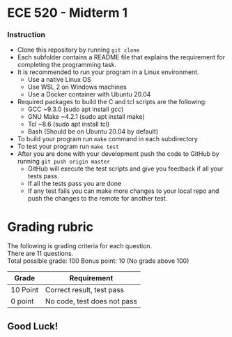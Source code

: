 # ECE 520 - Midterm 1

### Instruction

- Clone this repository by running `git clone `
- Each subfolder contains a README file that explains the requirement for completing the programming task.
- It is recommended to run your program in a Linux environment.
    - Use a native Linux OS
    - Use WSL 2 on Windows machines
    - Use a Docker container with Ubuntu 20.04
- Required packages to build the C and tcl scripts are the following:
    - GCC ~9.3.0 (sudo apt install gcc)
    - GNU Make ~4.2.1 (sudo apt install make)
    - Tcl ~8.6 (sudo apt install tcl)
    - Bash (Should be on Ubuntu 20.04 by default)
- To build your program run `make` command in each subdirectory
- To test your program run `make test`
- After you are done with your development push the code to GitHub by running `git push origin master`
    - GitHub will execute the test scripts and give you feedback if all your tests pass.
    - If all the tests pass you are done
    - If any test fails you can make more changes to your local repo and push the changes to the remote for another test.

# Grading rubric
The following is grading criteria for each question.    
There are 11 questions.  
Total possible grade: 100 
Bonus point: 10 (No grade above 100)  
  

| Grade    | Requirement                      |
|----------|----------------------------------| 
| 10 Point | Correct result, test pass        |
| 0 point  | No code, test does not pass      |

## Good Luck!
